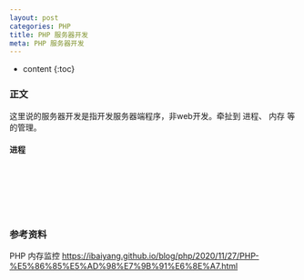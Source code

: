 ```yaml
---
layout: post
categories: PHP
title: PHP 服务器开发
meta: PHP 服务器开发
---
```

* content
{:toc}

### 正文

这里说的服务器开发是指开发服务器端程序，非web开发。牵扯到 进程、 内存 等的管理。

#### 进程



<br/><br/><br/><br/><br/>
### 参考资料

PHP 内存监控 <https://ibaiyang.github.io/blog/php/2020/11/27/PHP-%E5%86%85%E5%AD%98%E7%9B%91%E6%8E%A7.html>



